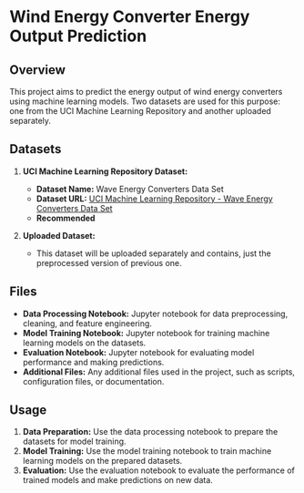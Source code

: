 # Wind Energy Converter Energy Output Prediction

## Overview
This project aims to predict the energy output of wind energy converters using machine learning models. Two datasets are used for this purpose: one from the UCI Machine Learning Repository and another uploaded separately.

## Datasets
1. **UCI Machine Learning Repository Dataset:**  
   - **Dataset Name:** Wave Energy Converters Data Set  
   - **Dataset URL:** [UCI Machine Learning Repository - Wave Energy Converters Data Set](https://archive.ics.uci.edu/dataset/494/wave+energy+converters)
   - **Recommended**

2. **Uploaded Dataset:**  
   - This dataset will be uploaded separately and contains, just the preprocessed version of previous one.

## Files
- **Data Processing Notebook:** Jupyter notebook for data preprocessing, cleaning, and feature engineering.
- **Model Training Notebook:** Jupyter notebook for training machine learning models on the datasets.
- **Evaluation Notebook:** Jupyter notebook for evaluating model performance and making predictions.
- **Additional Files:** Any additional files used in the project, such as scripts, configuration files, or documentation.

## Usage
1. **Data Preparation:** Use the data processing notebook to prepare the datasets for model training.
2. **Model Training:** Use the model training notebook to train machine learning models on the prepared datasets.
3. **Evaluation:** Use the evaluation notebook to evaluate the performance of trained models and make predictions on new data.

